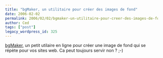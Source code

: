 ```yaml
---
title: "bgMaker, un utilitaire pour créer des images de fond"
date: 2006-02-02
permalink: 2006/02/02/bgmaker-un-utilitaire-pour-creer-des-images-de-fond/
author: Ced
tags: ["post"]
legacy_wordpress_id: 325
---
```


<a href="http://bgmaker.ventdaval.com/" hreflang="en">bgMaker</a>, un petit utilaire en ligne pour créer une image de fond qui se répète pour vos sites web. Ca peut toujours servir non&nbsp;? ;-)

<!-- excerpt -->
